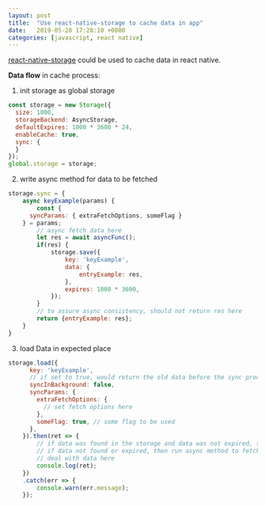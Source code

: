 ```yaml
---
layout: post
title:  "Use react-native-storage to cache data in app"
date:   2019-05-28 17:28:10 +0800
categories: [javascript, react native]
---
```

[react-native-storage](https://github.com/sunnylqm/react-native-storage) could be used to  cache data in react native.

**Data flow** in cache process:
1. init storage as global storage
```javascript
const storage = new Storage({
  size: 1000,
  storageBackend: AsyncStorage, 
  defaultExpires: 1000 * 3600 * 24,
  enableCache: true,
  sync: {
  }
});
global.storage = storage;
```
2. write async method for data to be fetched
```javascript
storage.sync = {
    async keyExample(params) {
        const {
      syncParams: { extraFetchOptions, someFlag }
    } = params;
        // async fetch data here
        let res = await asyncFunc();
        if(res) {
            storage.save({
                key: 'keyExample',
                data: {
                    entryExample: res,
                },
                expires: 1000 * 3600,
            });
        }
        // to assure async consistency, should not return res here
        return {entryExample: res};
    }
}
```
3. load Data in expected place
```javascript
storage.load({
      key: 'keyExample',
      // if set to true, would return the old data before the sync process
      syncInBackground: false,
      syncParams: {
        extraFetchOptions: {
          // set fetch options here
        },
        someFlag: true, // some flag to be used
      },
    }).then(ret => {
        // if data was found in the storage and data was not expired, then just return the data without execute the async method
        // if data not found or expired, then run async method to fetch data and return the fetched data(when syncInbackground set to false)
        // deal with data here
        console.log(ret);
    })
    .catch(err => {
        console.warn(err.message);
    });
```